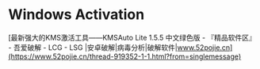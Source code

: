 # Windows Activation

[最新强大的KMS激活工具——KMSAuto Lite 1.5.5 中文绿色版 - 『精品软件区』 - 吾爱破解 - LCG - LSG |安卓破解|病毒分析|破解软件|www.52pojie.cn](https://www.52pojie.cn/thread-919352-1-1.html?from=singlemessage)